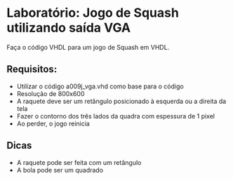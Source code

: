 # Laboratório: Jogo de Squash utilizando saída VGA

Faça o código VHDL para um jogo de Squash em VHDL.

## Requisitos:
- Utilizar o código a009j_vga.vhd como base para o código
- Resolução de 800x600
- A raquete deve ser um retângulo posicionado à esquerda ou a direita da tela
- Fazer o contorno dos três lados da quadra com espessura de 1 pixel
- Ao perder, o jogo reinicia

## Dicas

- A raquete pode ser feita com um retângulo
- A bola pode ser um quadrado